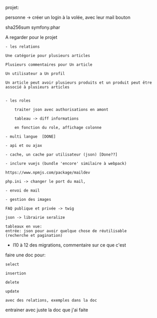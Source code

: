 



projet:

personne -> créer un login à la volée, avec leur mail 
bouton 

sha256sum symfony.phar

A regarder pour le projet

    - les relations

    Une catégorie pour plusieurs articles

    Plusieurs commentaires pour Un article

    Un utilisateur a Un profil

    Un article peut avoir plusieurs produits et un produit peut être associé à plusieurs articles


    - les roles

        traiter json avec authorisations en amont

        tableau -> diff informations

        en fonction du role, affichage colonne

    - multi langue  [DONE]   

    - api et ou ajax

    - cache, un cache par utilisateur (json) [Done??]

    - inclure vuejs (bundle 'encore' similaire à webpack)

    https://www.npmjs.com/package/maildev

    php.ini -> changer le port du mail, 

    - envoi de mail

    - gestion des images

    FAQ publique et privée -> twig

    json -> librairie seralize
    
    tableaux en vue:
    entrée: json pour avoir quelque chose de réutilisable
    (recherche et pagination)


- l10 à 12 des migrations, commentaire sur ce que c'est 



faire une doc pour:

    select

    insertion

    delete 

    update

    avec des relations, exemples dans la doc

entrainer avec juste la doc que j'ai faite

